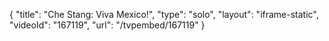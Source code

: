 {
    "title": "Che Stang: Viva Mexico!",
    "type": "solo",
    "layout": "iframe-static",
    "videoId": "167119",
    "url": "\/tvpembed\/167119"
}